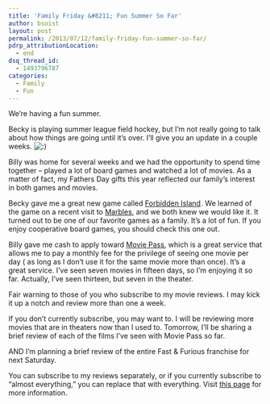 ```yaml
---
title: 'Family Friday &#8211; Fun Summer So Far'
author: bsoist
layout: post
permalink: /2013/07/12/family-friday-fun-summer-so-far/
pdrp_attributionLocation:
  - end
dsq_thread_id:
  - 1493796787
categories:
  - Family
  - Fun
---
```

We&#8217;re having a fun summer.

Becky is playing summer league field hockey, but I&#8217;m not really going to talk about how things are going until it&#8217;s over. I&#8217;ll give you an update in a couple weeks. <img src='http://archive.whsjr.soistmann.com/oped/wp-includes/images/smilies/icon_smile.gif' alt=':)' class='wp-smiley' /> 

Billy was home for several weeks and we had the opportunity to spend time together &#8211; played a lot of board games and watched a lot of movies. As a matter of fact, my Fathers Day gifts this year reflected our family&#8217;s interest in both games and movies.

Becky gave me a great new game called [Forbidden Island][1]<img src="http://ir-na.amazon-adsystem.com/e/ir?t=weifyoasme-20&#038;l=as2&#038;o=1&#038;a=B003D7F4YY" width="1" height="1" border="0" alt="" style="border:none !important; margin:0px !important;" />. We learned of the game on a recent visit to [Marbles][2], and we both knew we would like it. It turned out to be one of our favorite games as a family. It&#8217;s a lot of fun. If you enjoy cooperative board games, you should check this one out.

Billy gave me cash to apply toward [Movie Pass][3], which is a great service that allows me to pay a monthly fee for the privilege of seeing one movie per day ( as long as I don&#8217;t use it for the same movie more than once). It&#8217;s a great service. I&#8217;ve seen seven movies in fifteen days, so I&#8217;m enjoying it so far. Actually, I&#8217;ve seen thirteen, but seven in the theater.

Fair warning to those of you who subscribe to my movie reviews. I may kick it up a notch and review more than one a week.

If you don&#8217;t currently subscribe, you may want to. I will be reviewing more movies that are in theaters now than I used to. Tomorrow, I&#8217;ll be sharing a brief review of each of the films I&#8217;ve seen with Movie Pass so far.

AND I&#8217;m planning a brief review of the entire Fast & Furious franchise for next Saturday.

You can subscribe to my reviews separately, or if you currently subscribe to &#8220;almost everything,&#8221; you can replace that with everything. Visit [this page][4] for more information.

 [1]: http://www.amazon.com/gp/product/B003D7F4YY/ref=as_li_ss_tl?ie=UTF8&#038;camp=1789&#038;creative=390957&#038;creativeASIN=B003D7F4YY&#038;linkCode=as2&#038;tag=weifyoasme-20
 [2]: http://www.marblesthebrainstore.com/
 [3]: https://www.moviepass.com/splashes
 [4]: http://whsjr.soistmann.com/oped/subscribe/